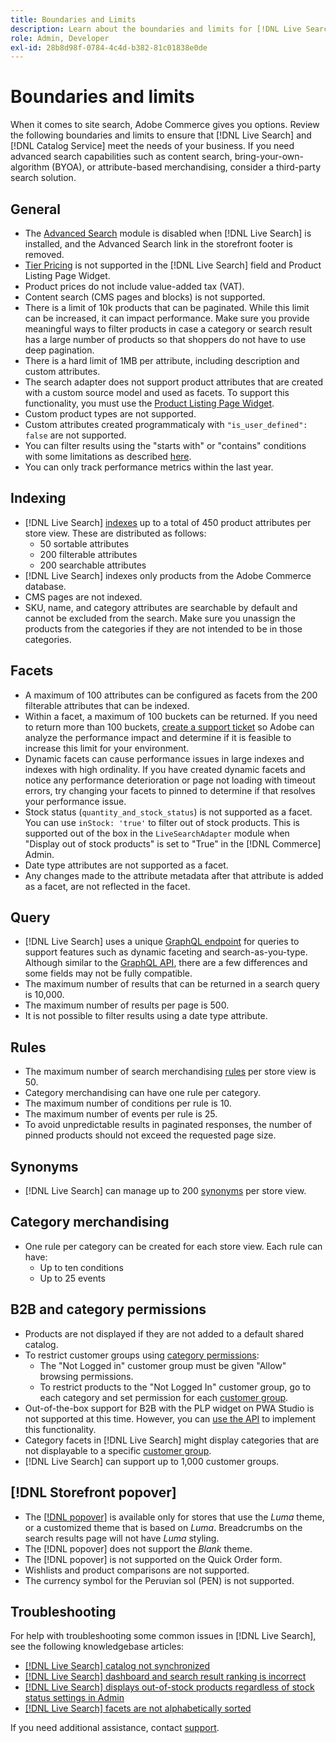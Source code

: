 ```yaml
---
title: Boundaries and Limits
description: Learn about the boundaries and limits for [!DNL Live Search] to ensure it meets the needs of your business.
role: Admin, Developer
exl-id: 28b8d98f-0784-4c4d-b382-81c01838e0de
---
```

# Boundaries and limits

When it comes to site search, Adobe Commerce gives you options. Review the following boundaries and limits to ensure that [!DNL Live Search] and [!DNL Catalog Service] meet the needs of your business. If you need advanced search capabilities such as content search, bring-your-own-algorithm (BYOA), or attribute-based merchandising, consider a third-party search solution.

## General

- The [Advanced Search](https://experienceleague.adobe.com/en/docs/commerce-admin/catalog/catalog/search/search) module is disabled when [!DNL Live Search] is installed, and the Advanced Search link in the storefront footer is removed.
- [Tier Pricing](https://experienceleague.adobe.com/en/docs/commerce-admin/catalog/products/pricing/product-price-tier) is not supported in the [!DNL Live Search] field and Product Listing Page Widget.
- Product prices do not include value-added tax (VAT).
- Content search (CMS pages and blocks) is not supported.
- There is a limit of 10k products that can be paginated. While this limit can be increased, it can impact performance. Make sure you provide meaningful ways to filter products in case a category or search result has a large number of products so that shoppers do not have to use deep pagination.
- There is a hard limit of 1MB per attribute, including description and custom attributes.
- The search adapter does not support product attributes that are created with a custom source model and used as facets. To support this functionality, you must use the [Product Listing Page Widget](plp-styling.md).
- Custom product types are not supported.
- Custom attributes created programmaticaly with `"is_user_defined": false` are not supported.
- You can filter results using the "starts with" or "contains" conditions with some limitations as described [here](https://developer.adobe.com/commerce/services/graphql/live-search/product-search/#limitations).
- You can only track performance metrics within the last year.

## Indexing

- [!DNL Live Search] [indexes](indexing.md) up to a total of 450 product attributes per store view. These are distributed as follows:
   - 50 sortable attributes
   - 200 filterable attributes
   - 200 searchable attributes
- [!DNL Live Search] indexes only products from the Adobe Commerce database.
- CMS pages are not indexed.
- SKU, name, and category attributes are searchable by default and cannot be excluded from the search. Make sure you unassign the products from the categories if they are not intended to be in those categories.

## Facets

- A maximum of 100 attributes can be configured as facets from the 200 filterable attributes that can be indexed.
- Within a facet, a maximum of 100 buckets can be returned. If you need to return more than 100 buckets, [create a support ticket](https://experienceleague.adobe.com/en/docs/commerce-knowledge-base/kb/help-center-guide/magento-help-center-user-guide) so Adobe can analyze the performance impact and determine if it is feasible to increase this limit for your environment.
- Dynamic facets can cause performance issues in large indexes and indexes with high ordinality. If you have created dynamic facets and notice any performance deterioration or page not loading with timeout errors, try changing your facets to pinned to determine if that resolves your performance issue.
- Stock status (`quantity_and_stock_status`) is not supported as a facet. You can use `inStock: 'true'` to filter out of stock products. This is supported out of the box in the `LiveSearchAdapter` module when "Display out of stock products" is set to "True" in the [!DNL Commerce] Admin.
- Date type attributes are not supported as a facet.
- Any changes made to the attribute metadata after that attribute is added as a facet, are not reflected in the facet.

## Query

- [!DNL Live Search] uses a unique [GraphQL endpoint](https://developer.adobe.com/commerce/services/graphql/live-search/) for queries to support features such as dynamic faceting and search-as-you-type. Although similar to the [GraphQL API](https://developer.adobe.com/commerce/webapi/graphql/), there are a few differences and some fields may not be fully compatible.
- The maximum number of results that can be returned in a search query is 10,000.
- The maximum number of results per page is 500.
- It is not possible to filter results using a date type attribute.

## Rules

- The maximum number of search merchandising [rules](rules.md) per store view is 50.
- Category merchandising can have one rule per category.
- The maximum number of conditions per rule is 10.
- The maximum number of events per rule is 25.
- To avoid unpredictable results in paginated responses, the number of pinned products should not exceed the requested page size.

## Synonyms

- [!DNL Live Search] can manage up to 200 [synonyms](synonyms.md) per store view.

## Category merchandising

- One rule per category can be created for each store view. Each rule can have:
   - Up to ten conditions
   - Up to 25 events

## B2B and category permissions

- Products are not displayed if they are not added to a default shared catalog.
- To restrict customer groups using [category permissions](https://experienceleague.adobe.com/en/docs/commerce-admin/catalog/categories/category-permissions):
   - The "Not Logged in" customer group must be given "Allow" browsing permissions.
   - To restrict products to the "Not Logged In" customer group, go to each category and set permission for each [customer group](https://experienceleague.adobe.com/en/docs/commerce-admin/b2b/shared-catalogs/catalog-shared-manage).
- Out-of-the-box support for B2B with the PLP widget on PWA Studio is not supported at this time. However, you can [use the API](install.md#pwa-support) to implement this functionality.
- Category facets in [!DNL Live Search] might display categories that are not displayable to a specific [customer group](https://experienceleague.adobe.com/en/docs/commerce-admin/b2b/shared-catalogs/catalog-shared-manage).
- [!DNL Live Search] can support up to 1,000 customer groups.

## [!DNL Storefront popover]

- The [[!DNL popover]](storefront-popover.md) is available only for stores that use the *Luma* theme, or a customized theme that is based on *Luma*. Breadcrumbs on the search results page will not have *Luma* styling.
- The [!DNL popover] does not support the *Blank* theme.
- The [!DNL popover] is not supported on the Quick Order form.
- Wishlists and product comparisons are not supported.
- The currency symbol for the Peruvian sol (PEN) is not supported.

## Troubleshooting

For help with troubleshooting some common issues in [!DNL Live Search], see the following knowledgebase articles:

- [[!DNL Live Search] catalog not synchronized](https://experienceleague.adobe.com/en/docs/commerce-knowledge-base/kb/troubleshooting/miscellaneous/live-search-catalog-data-sync)
- [[!DNL Live Search] dashboard and search result ranking is incorrect](https://experienceleague.adobe.com/en/docs/commerce-knowledge-base/kb/troubleshooting/miscellaneous/live-search-dashboard-ranking-incorrect)
- [[!DNL Live Search] displays out-of-stock products regardless of stock status settings in Admin](https://experienceleague.adobe.com/en/docs/commerce-knowledge-base/kb/troubleshooting/miscellaneous/live-search-displays-out-of-stock-products)
- [[!DNL Live Search] facets are not alphabetically sorted](https://experienceleague.adobe.com/en/docs/commerce-knowledge-base/kb/troubleshooting/miscellaneous/live-search-facets-not-sorted)

If you need additional assistance, contact [support](https://experienceleague.adobe.com/en/docs/commerce-knowledge-base/kb/help-center-guide/magento-help-center-user-guide).
